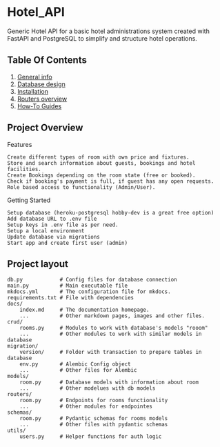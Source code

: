 # Hotel_API
Generic Hotel API for a basic hotel administrations system created with FastAPI and PostgreSQL to simplify and structure hotel operations.


## Table Of Contents

1. [General info](general-info.md)
2. [Database design](HotelAPI_db.md)
3. [Installation](installation.md)
4. [Routers overview](overview.md)
5. [How-To Guides](how-to-guides.md)

## Project Overview

Features

    Create different types of room with own price and fixtures.
    Store and search information about guests, bookings and hotel facilities.
    Create Bookings depending on the room state (free or booked).
    Check if booking's payment is full, if guest has any open requests.
    Role based access to functionality (Admin/User).


Getting Started

    Setup database (heroku-postgresql hobby-dev is a great free option)
    Add database URL to .env file
    Setup keys in .env file as per need.
    Setup a local environment
    Update database via migrations
    Start app and create first user (admin)


## Project layout

    db.py            # Config files for database connection
    main.py          # Main executable file
    mkdocs.yml       # The configuration file for mkdocs.
    requirements.txt # File with dependencies
    docs/
        index.md     # The documentation homepage.
        ...          # Other markdown pages, images and other files.
    crud/
        rooms.py     # Modules to work with database's models "rooom"
        ...          # Other modules to work with similar models in database
    migration/
        version/     # Folder with transaction to prepare tables in database
        env.py       # Alembic Config object
        ...          # Other files for Alembic
    models/
        room.py      # Database models with information about room
        ...          # Other modelues with db models
    routers/
        room.py      # Endpoints for rooms functionality
        ...          # Other modules for endpointes
    schemas/
        room.py      # Pydantic schemas for rooms models
        ...          # Other files with pydantic schemas
    utils/
        users.py     # Helper functions for auth logic

